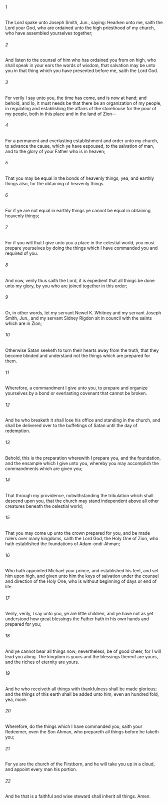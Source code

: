 ###### 1
The Lord spake unto Joseph Smith, Jun., saying: Hearken unto me, saith the Lord your God, who are ordained unto the high priesthood of my church, who have assembled yourselves together;

###### 2
And listen to the counsel of him who has ordained you from on high, who shall speak in your ears the words of wisdom, that salvation may be unto you in that thing which you have presented before me, saith the Lord God.

###### 3
For verily I say unto you, the time has come, and is now at hand; and behold, and lo, it must needs be that there be an organization of my people, in regulating and establishing the affairs of the storehouse for the poor of my people, both in this place and in the land of Zion--

###### 4
For a permanent and everlasting establishment and order unto my church, to advance the cause, which ye have espoused, to the salvation of man, and to the glory of your Father who is in heaven;

###### 5
That you may be equal in the bonds of heavenly things, yea, and earthly things also, for the obtaining of heavenly things.

###### 6
For if ye are not equal in earthly things ye cannot be equal in obtaining heavenly things;

###### 7
For if you will that I give unto you a place in the celestial world, you must prepare yourselves by doing the things which I have commanded you and required of you.

###### 8
And now, verily thus saith the Lord, it is expedient that all things be done unto my glory, by you who are joined together in this order;

###### 9
Or, in other words, let my servant Newel K. Whitney and my servant Joseph Smith, Jun., and my servant Sidney Rigdon sit in council with the saints which are in Zion;

###### 10
Otherwise Satan seeketh to turn their hearts away from the truth, that they become blinded and understand not the things which are prepared for them.

###### 11
Wherefore, a commandment I give unto you, to prepare and organize yourselves by a bond or everlasting covenant that cannot be broken.

###### 12
And he who breaketh it shall lose his office and standing in the church, and shall be delivered over to the buffetings of Satan until the day of redemption.

###### 13
Behold, this is the preparation wherewith I prepare you, and the foundation, and the ensample which I give unto you, whereby you may accomplish the commandments which are given you;

###### 14
That through my providence, notwithstanding the tribulation which shall descend upon you, that the church may stand independent above all other creatures beneath the celestial world;

###### 15
That you may come up unto the crown prepared for you, and be made rulers over many kingdoms, saith the Lord God, the Holy One of Zion, who hath established the foundations of Adam-ondi-Ahman;

###### 16
Who hath appointed Michael your prince, and established his feet, and set him upon high, and given unto him the keys of salvation under the counsel and direction of the Holy One, who is without beginning of days or end of life.

###### 17
Verily, verily, I say unto you, ye are little children, and ye have not as yet understood how great blessings the Father hath in his own hands and prepared for you;

###### 18
And ye cannot bear all things now; nevertheless, be of good cheer, for I will lead you along. The kingdom is yours and the blessings thereof are yours, and the riches of eternity are yours.

###### 19
And he who receiveth all things with thankfulness shall be made glorious; and the things of this earth shall be added unto him, even an hundred fold, yea, more.

###### 20
Wherefore, do the things which I have commanded you, saith your Redeemer, even the Son Ahman, who prepareth all things before he taketh you;

###### 21
For ye are the church of the Firstborn, and he will take you up in a cloud, and appoint every man his portion.

###### 22
And he that is a faithful and wise steward shall inherit all things. Amen.


